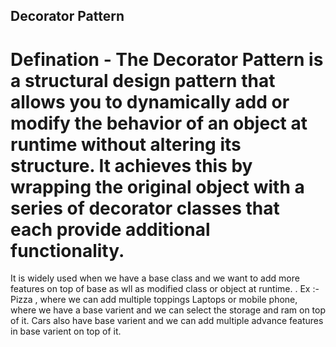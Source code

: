 ## Decorator Pattern
# Defination - The Decorator Pattern is a structural design pattern that allows you to dynamically add or modify the behavior of an object at runtime without altering its structure. It achieves this by wrapping the original object with a series of decorator classes that each provide additional functionality. 

It is widely used when we have a base class and we want to add more features on top of base as wll as modified class or object at runtime. . 
Ex :- Pizza , where we can add multiple toppings
    Laptops or mobile phone, where we have a base varient and we can select the storage and ram on top of it. 
    Cars also have base varient and we can add multiple advance features in base varient on top of it. 